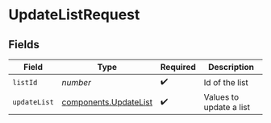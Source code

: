 # UpdateListRequest


## Fields

| Field                                                          | Type                                                           | Required                                                       | Description                                                    |
| -------------------------------------------------------------- | -------------------------------------------------------------- | -------------------------------------------------------------- | -------------------------------------------------------------- |
| `listId`                                                       | *number*                                                       | :heavy_check_mark:                                             | Id of the list                                                 |
| `updateList`                                                   | [components.UpdateList](../../models/components/updatelist.md) | :heavy_check_mark:                                             | Values to update a list                                        |